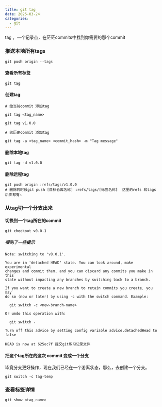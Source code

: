 ```yaml
---
title: git tag
date: 2025-03-24
categories:
  - git
---
```


tag ，一个记录点，在茫茫commits中找到你需要的那个commit

### 推送本地所有tags

```
git push origin --tags
```

#### 查看所有标签

```shell
git tag
```

#### 创建tag

```shell
# 给当前commit 添加tag

git tag <tag_name>

git tag v1.0.0

# 给历史commit 添加tag

git tag -a <tag_name> <commit_hash> -m "Tag message"

```

#### 删除本地tag

```shell
git tag -d v1.0.0
```

#### 删除远程tag

```shell
git push origin :refs/tags/v1.0.0
# 删除的时候git push [目标仓库名称] :refs/tags/[标签名称]  这里的refs 和tags后面都有s

```

### 从tag切一个分支出来

#### 切换到一个tag所在的commit

```shell
git checkout v0.0.1

```
##### 得到了一些提示

```text
Note: switching to 'v0.0.1'.

You are in 'detached HEAD' state. You can look around, make experimental
changes and commit them, and you can discard any commits you make in this
state without impacting any branches by switching back to a branch.

If you want to create a new branch to retain commits you create, you may
do so (now or later) by using -c with the switch command. Example:

  git switch -c <new-branch-name>

Or undo this operation with:

  git switch -

Turn off this advice by setting config variable advice.detachedHead to false

HEAD is now at 625ec7f 提交git练习记录文件

```
#### 把这个tag所在的这次 commit 变成一个分支

毕竟分支更好操作，现在我们已经在一个游离状态，那么，去创建一个分支。

```shell
git switch -c tag-temp
```

### 查看标签详情

```
git show <tag_name>
```